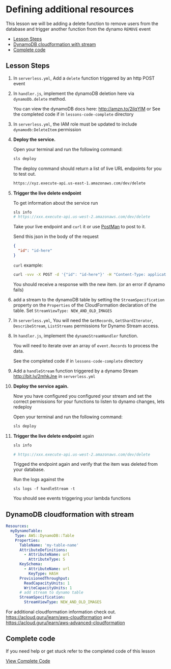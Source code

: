 # Defining additional resources

This lesson we will be adding a delete function to remove users from the database and trigger another function from the dynamo `REMOVE` event

- [Lesson Steps](#lesson-steps)
- [DynamoDB cloudformation with stream](#dynamodb-cloudformation-with-stream)
- [Complete code](#complete-code)

## Lesson Steps

1. In `serverless.yml`, Add a `delete` function triggered by an http POST event

2. In `handler.js`, implement the dynamoDB deletion here via `dynamoDb.delete` method.

      You can view the dynamoDB docs here: http://amzn.to/2ilqYlM or See the completed code if in `lessons-code-complete` directory

3. In `serverless.yml`, the IAM role must be updated to include `dynamodb:DeleteItem` permission

4. **Deploy the service.**

    Open your terminal and run the following command:

    ```bash
    sls deploy
    ```

    The deploy command should return a list of live URL endpoints for you to test out.

    ```bash
    https://xyz.execute-api.us-east-1.amazonaws.com/dev/delete
    ```

5. **Trigger the live delete endpoint**

    To get information about the service run
    ```bash
    sls info
    # https://xxx.execute-api.us-west-2.amazonaws.com/dev/delete
    ```

    Take your live endpoint and `curl` it or use [PostMan](https://www.getpostman.com) to post to it.

    Send this json in the body of the request
    ```json
    {
      "id": "id-here"
    }
    ```

    `curl` example:
    ```bash
    curl -vvv -X POST -d '{"id": "id-here"}' -H "Content-Type: application/json" https://xxx.execute-api.us-west-2.amazonaws.com/dev/delete
    ```

    You should receive a response with the new item. (or an error if dynamo fails)

6. add a stream to the dynamoDB table by setting the `StreamSpecification` property on the `Properties` of the CloudFormation declaration of the table. Set `StreamViewType: NEW_AND_OLD_IMAGES`

7. In `serverless.yml`, You will need the `GetRecords`, `GetShardIterator`, `DescribeStream`, `ListStreams` permissions for Dynamo Stream access.

8. In `handler.js`, implement the `dynamoStreamHandler` function.

    You will need to iterate over an array of `event.Records` to process the data.

    See the completed code if in `lessons-code-complete` directory

8. Add a `handleStream` function triggered by a dynamo Stream http://bit.ly/2mhkJne in `serverless.yml`

9. **Deploy the service again.**

    Now you have configured you configured your stream and set the correct permissions for your functions to listen to dynamo changes, lets redeploy

    Open your terminal and run the following command:

    ```bash
    sls deploy
    ```

10. **Trigger the live delete endpoint** again

    ```bash
    sls info

    # https://xxx.execute-api.us-west-2.amazonaws.com/dev/delete
    ```

    Trigged the endpoint again and verify that the item was deleted from your database.

    Run the logs against the
    ```
    sls logs -f handleStream -t
    ```

    You should see events triggering your lambda functions

## DynamoDB cloudformation with stream

```yml
Resources:
  myDynamoTable:
    Type: AWS::DynamoDB::Table
    Properties:
      TableName: 'my-table-name'
      AttributeDefinitions:
        - AttributeName: url
          AttributeType: S
      KeySchema:
        - AttributeName: url
          KeyType: HASH
      ProvisionedThroughput:
        ReadCapacityUnits: 1
        WriteCapacityUnits: 1
      # add stream to dynamo table
      StreamSpecification:
        StreamViewType: NEW_AND_OLD_IMAGES
```

For additional cloudformation information check out. https://acloud.guru/learn/aws-cloudformation and https://acloud.guru/learn/aws-advanced-cloudformation



## Complete code

If you need help or get stuck refer to the completed code of this lesson

[View Complete Code](https://github.com/DavidWells/serverless-workshop/tree/master/lessons-code-complete/events/dynamodb-streams)
